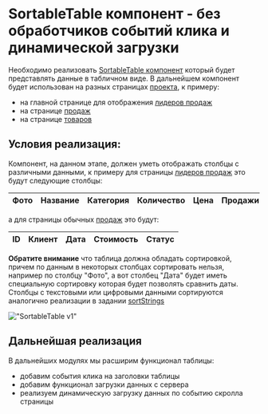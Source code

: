 # SortableTable компонент - без обработчиков событий клика и динамической загрузки 

Необходимо реализовать [SortableTable компонент](https://glitch.com/edit/#!/sortable-table-js-202003254)
который будет представлять данные в табличном виде.
В дальнейшем компонент будет использован на разных страницах [проекта](https://course-js.javascript.ru/), к примеру:

* на главной странице для отображения [лидеров продаж](https://course-js.javascript.ru/)
* на странице [продаж](https://course-js.javascript.ru/sales)
* на странице [товаров](https://course-js.javascript.ru/products)

## Условия реализация:

Компонент, на данном этапе, должен уметь отображать столбцы с различными данными,
к примеру для страницы [лидеров продаж](https://course-js.javascript.ru/) это будут следующие столбцы:

| Фото | Название | Категория | Количество | Цена | Продажи |
| ---  | ---      | ---       | ---        | ---  | ---     |

а для страницы обычных [продаж](https://course-js.javascript.ru/sales) это будут:

| ID | Клиент | Дата | Стоимость | Статус |
| ---  | ---  | ---  | ---       | ---    |

**Обратите внимание** что таблица должна обладать сортировкой, причем по данным
в некоторых столбцах сортировать нельзя, например по столбцу "Фото", а вот столбец "Дата" будет иметь специальную
сортировку которая будет позволять сравнить даты.
Столбцы с текстовыми или цифровыми данными сортируются аналогично реализации
в задании [sortStrings](taskbook:javascript-data-types/sort-strings)

!["SortableTable v1"](sortable-table-v1.gif)

## Дальнейшая реализация

В дальнейших модулях мы расширим функционал таблицы:

* добавим события клика на заголовки таблицы
* добавим функционал загрузки данных с сервера
* реализуем динамическую загрузку данных по событию скролла страницы
